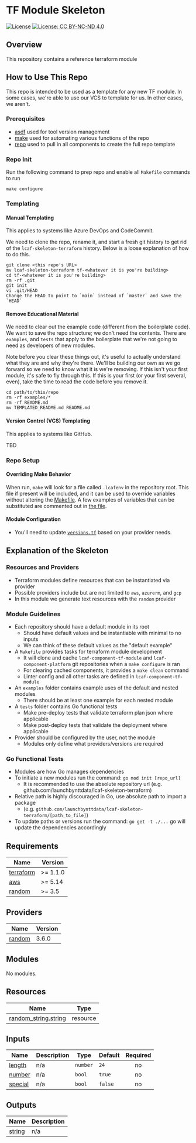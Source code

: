 # TF Module Skeleton

[![License](https://img.shields.io/badge/License-Apache_2.0-blue.svg)](https://opensource.org/licenses/Apache-2.0)
[![License: CC BY-NC-ND 4.0](https://img.shields.io/badge/License-CC_BY--NC--ND_4.0-lightgrey.svg)](https://creativecommons.org/licenses/by-nc-nd/4.0/)

## Overview

This repository contains a reference terraform module

## How to Use This Repo

This repo is intended to be used as a template for any new TF module. In some cases, we're able to use our VCS to template for us. In other cases, we aren't.

### Prerequisites

- [asdf](https://github.com/asdf-vm/asdf) used for tool version management
- [make](https://www.gnu.org/software/make/) used for automating various functions of the repo
- [repo](https://android.googlesource.com/tools/repo) used to pull in all components to create the full repo template

### Repo Init

Run the following command to prep repo and enable all `Makefile` commands to run

```shell
make configure
```

### Templating

#### Manual Templating

This applies to systems like Azure DevOps and CodeCommit.

We need to clone the repo, rename it, and start a fresh git history to get rid of the `lcaf-skeleton-terraform` history. Below is a loose explanation of how to do this.

``` shell
git clone <this repo's URL>
mv lcaf-skeleton-terraform tf-<whatever it is you're building>
cd tf-<whatever it is you're building>
rm -rf .git
git init
vi .git/HEAD
Change the HEAD to point to `main` instead of `master` and save the `HEAD`
```

#### Remove Educational Material

We need to clear out the example code (different from the boilerplate code). We want to save the repo structure; we don't need the contents. There are `examples`, and `tests` that apply to the boilerplate that we're not going to need as developers of new modules.

Note before you clear these things out, it's useful to actually understand what they are and why they're there. We'll be building our own as we go forward so we need to know what it is we're removing. If this isn't your first module, it's safe to fly through this. If this is your first (or your first several, even), take the time to read the code before you remove it.

```shell
cd path/to/this/repo
rm -rf examples/*
rm -rf README.md
mv TEMPLATED_README.md README.md
```

#### Version Control (VCS) Templating

This applies to systems like GitHub.

TBD

### Repo Setup

#### Overriding Make Behavior

When run, `make` will look for a file called `.lcafenv` in the repository root. This file if present will be included, and it can be used to override variables without altering the [Makefile](Makefile). A few examples of variables that can be substituted are commented out in [the file](.lcafenv).

#### Module Configuration

- You'll need to update [`versions.tf`](./versions.tf) based on your provider needs.

## Explanation of the Skeleton

### Resources and Providers

- Terraform modules define resources that can be instantiated via provider
- Possible providers include but are not limited to `aws`, `azurerm`, and `gcp`
- In this module we generate text resources with the `random` provider

### Module Guidelines

- Each repository should have a default module in its root
  - Should have default values and be instantiable with minimal to no inputs
  - We can think of these default values as the "default example"
- A `Makefile` provides tasks for terraform module development
  - It will clone and cache `lcaf-component-tf-module` and `lcaf-component-platform` git repositories when a `make configure` is ran
  - For clearing cached components, it provides a `make clean` command
  - Linter config and all other tasks are defined in `lcaf-component-tf-module`
- An `examples` folder contains example uses of the default and nested modules
  - There should be at least one example for each nested module
- A `tests` folder contains Go functional tests
  - Make pre-deploy tests that validate terraform plan json where applicable
  - Make post-deploy tests that validate the deployment where applicable
- Provider should be configured by the user, not the module
  - Modules only define what providers/versions are required

### Go Functional Tests

- Modules are how Go manages dependencies
- To initiate a new modules run the command: `go mod init [repo_url]`
  - It is recommended to use the absolute repository url (e.g. github.com/launchbynttdata/lcaf-skeleton-terraform)
- Relative path is highly discouraged in Go, use absolute path to import a package
  - (e.g. `github.com/launchbynttdata/lcaf-skeleton-terraform/[path_to_file]`)
- To update paths or versions run the command: `go get -t ./...`  go will update the dependencies accordingly
<!-- BEGINNING OF PRE-COMMIT-TERRAFORM DOCS HOOK -->
## Requirements

| Name | Version |
|------|---------|
| <a name="requirement_terraform"></a> [terraform](#requirement\_terraform) | >= 1.1.0 |
| <a name="requirement_aws"></a> [aws](#requirement\_aws) | >= 5.14 |
| <a name="requirement_random"></a> [random](#requirement\_random) | >= 3.5 |

## Providers

| Name | Version |
|------|---------|
| <a name="provider_random"></a> [random](#provider\_random) | 3.6.0 |

## Modules

No modules.

## Resources

| Name | Type |
|------|------|
| [random_string.string](https://registry.terraform.io/providers/hashicorp/random/latest/docs/resources/string) | resource |

## Inputs

| Name | Description | Type | Default | Required |
|------|-------------|------|---------|:--------:|
| <a name="input_length"></a> [length](#input\_length) | n/a | `number` | `24` | no |
| <a name="input_number"></a> [number](#input\_number) | n/a | `bool` | `true` | no |
| <a name="input_special"></a> [special](#input\_special) | n/a | `bool` | `false` | no |

## Outputs

| Name | Description |
|------|-------------|
| <a name="output_string"></a> [string](#output\_string) | n/a |
<!-- END OF PRE-COMMIT-TERRAFORM DOCS HOOK -->
